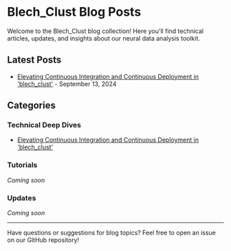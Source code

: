# Blech_Clust Blog Posts

Welcome to the Blech_Clust blog collection! Here you'll find technical articles, updates, and insights about our neural data analysis toolkit.

## Latest Posts

- [Elevating Continuous Integration and Continuous Deployment in 'blech_clust'](blech_clust_224_cicd.md) - September 13, 2024

## Categories

### Technical Deep Dives
- [Elevating Continuous Integration and Continuous Deployment in 'blech_clust'](blech_clust_224_cicd.md)

### Tutorials
*Coming soon*

### Updates
*Coming soon*

---

Have questions or suggestions for blog topics? Feel free to open an issue on our GitHub repository!
